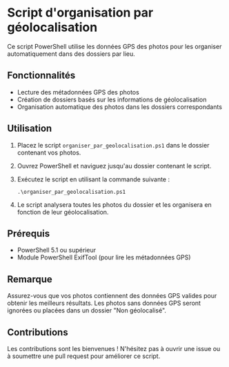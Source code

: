 # Script d'organisation par géolocalisation

Ce script PowerShell utilise les données GPS des photos pour les organiser automatiquement dans des dossiers par lieu.

## Fonctionnalités

- Lecture des métadonnées GPS des photos
- Création de dossiers basés sur les informations de géolocalisation
- Organisation automatique des photos dans les dossiers correspondants

## Utilisation

1. Placez le script `organiser_par_geolocalisation.ps1` dans le dossier contenant vos photos.
2. Ouvrez PowerShell et naviguez jusqu'au dossier contenant le script.
3. Exécutez le script en utilisant la commande suivante :

   ```
   .\organiser_par_geolocalisation.ps1
   ```

4. Le script analysera toutes les photos du dossier et les organisera en fonction de leur géolocalisation.

## Prérequis

- PowerShell 5.1 ou supérieur
- Module PowerShell ExifTool (pour lire les métadonnées GPS)

## Remarque

Assurez-vous que vos photos contiennent des données GPS valides pour obtenir les meilleurs résultats. Les photos sans données GPS seront ignorées ou placées dans un dossier "Non géolocalisé".

## Contributions

Les contributions sont les bienvenues ! N'hésitez pas à ouvrir une issue ou à soumettre une pull request pour améliorer ce script.